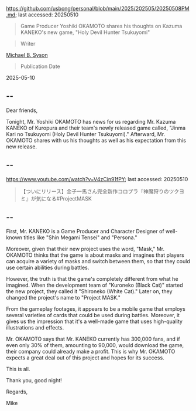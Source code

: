 https://github.com/usbong/personal/blob/main/2025/202505/20250508PM.md; last accessed: 20250510

> Game Producer Yoshiki OKAMOTO shares his thoughts on Kazuma KANEKO's new game, "Holy Devil Hunter Tsukuyomi" 

> Writer

[Michael B. Syson](https://www.linkedin.com/in/michaelsyson/)

> Publication Date

2025-05-10

## --

Dear friends,

Tonight, Mr. Yoshiki OKAMOTO has news for us regarding Mr. Kazuma KANEKO of Kuropura and their team's newly released game called, "Jinma Kari no Tsukuyomi (Holy Devil Hunter Tsukuyomi)." Afterward, Mr. OKAMOTO shares with us his thoughts as well as his expectation from this new release.

## --

https://www.youtube.com/watch?v=V4zCin91fPY; last accessed: 20250510

> 【ついにリリース】金子一馬さん完全新作コロプラ『神魔狩りのツクヨミ』が気になる#ProjectMASK 

## --

First, Mr. KANEKO is a Game Producer and Character Designer of well-known titles like "Shin Megami Tensei" and "Persona."

Moreover, given that their new project uses the word, "Mask," Mr. OKAMOTO thinks that the game is about masks and imagines that players can acquire a variety of masks and switch between them, so that they could use certain abilities during battles. 

However, the truth is that the game's completely different from what he imagined. When the development team of "Kuroneko (Black Cat)" started the new project, they called it "Shironeko (White Cat)." Later on, they changed the project's name to "Project MASK."

From the gameplay footages, it appears to be a mobile game that employs several varieties of cards that could be used during battles. Moreover, it gives us the impression that it's a well-made game that uses high-quality illustrations and effects.

Mr. OKAMOTO says that Mr. KANEKO currently has 300,000 fans, and if even only 30% of them, amounting to 90,000, would download the game, their company could already make a profit. This is why Mr. OKAMOTO expects a great deal out of this project and hopes for its success.

This is all.

Thank you, good night!

Regards,

Mike
